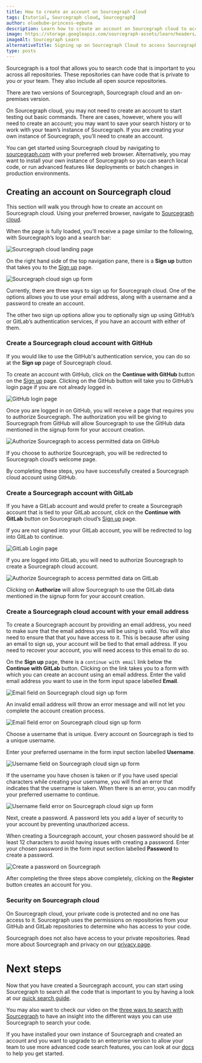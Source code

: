 ```yaml
---
title: How to create an account on Sourcegraph cloud
tags: [tutorial, Sourcegraph cloud, Sourcegraph]
author: oluebube-princess-egbuna
description: Learn how to create an account on Sourcegraph cloud to access advanced features of Sourcegraph.
image: https://storage.googleapis.com/sourcegraph-assets/learn/headers/sourcegraph-learn-header-2.png
imageAlt: Sourcegraph Learn
alternativeTitle: Signing up on Sourcegraph Cloud to access Sourcegraph's advanced features.
type: posts
---
```



Sourcegraph is a tool that allows you to search code that is important to you across all repositories. These repositories can have code that is private to you or your team. They also include all open source repositories.

There are two versions of Sourcegraph, Sourcegraph cloud and an on-premises version.

On Sourcegraph cloud, you may not need to create an account to start testing out basic commands. There are cases, however, where you will need to create an account; you may want to save your search history or to work with your team’s instance of Sourcegraph.
If you are creating your own instance of Sourcegraph, you’ll need to create an account.

You can get started using Sourcegraph cloud by navigating to [sourcegraph.com](https://sourcegraph.com/) with your preferred web browser. Alternatively, you may want to install your own instance of Sourcegraph so you can search local code, or run advanced features like deployments or batch changes in production environments.

## Creating an account on Sourcegraph cloud

This section will walk you through how to create an account on Sourcegraph cloud. Using your preferred browser, navigate to [Sourcegraph cloud](https://sourcegraph.com/search).

When the page is fully loaded, you’ll receive a page similar to the following, with Sourcegraph’s logo and a search bar:

![Sourcegraph cloud landing page](https://storage.googleapis.com/sourcegraph-assets/learn/tutorial-images/sourcegraph-cloud-landing.png)

On the right hand side of the top navigation pane, there is a **Sign up** button that takes you to the [Sign up](https://sourcegraph.com/sign-up) page.

![Sourcegraph cloud sign up form](https://storage.googleapis.com/sourcegraph-assets/learn/tutorial-images/sourcegraph-cloud-signup-landing.png)

Currently, there are three ways to sign up for Sourcegraph cloud. One of the options allows you to use your email address, along with a username and a password to create an account.

The other two sign up options allow you to optionally sign up using GitHub’s or GitLab’s authentication services, if you have an account with either of them.

### Create a Sourcegraph cloud account with GitHub

If you would like to use the GitHub's authentication service, you can do so at the  **Sign up** page of Sourcegraph cloud.

To create an account with GitHub, click on the **Continue with GitHub** button on the [Sign up](https://sourcegraph.com/sign-up) page. Clicking on the GitHub button will take you to GitHub’s login page if you are not already logged in.

![GitHub login page](https://storage.googleapis.com/sourcegraph-assets/learn/tutorial-images/github-login-to-access-sourcegraph.png)

Once you are logged in on GitHub,  you will receive  a page that requires you to authorize Sourcegraph. The authorization you will be giving to Sourcegraph from GitHub will allow Sourcegraph to use the GitHub data mentioned in the signup form for your account creation.

![Authorize Sourcegraph to access permitted data on GitHub](https://storage.googleapis.com/sourcegraph-assets/learn/tutorial-images/authorise-sourcegraph-on-github.png)

If you choose to authorize Sourcegraph, you will be redirected to Sourcegraph cloud’s welcome page.

By completing these steps, you have successfully created a Sourcegraph cloud account using GitHub.

### Create a Sourcegraph account with GitLab

If you have a GitLab account and would prefer to create a Sourcegraph account that is tied to your GitLab account, click on the **Continue with GitLab** button on Sourcegraph cloud’s [Sign up](https://sourcegraph.com/sign-up) page.

If you are not signed into your GitLab account, you will be redirected to log into GitLab to continue.

![GitLab Login page](https://storage.googleapis.com/sourcegraph-assets/learn/tutorial-images/gitlab-login.png)

If you are logged into GitLab, you will need to authorize Sourcegraph to create a Sourcegraph cloud account.

![Authorize Sourcegraph to access permitted data on GitLab](https://storage.googleapis.com/sourcegraph-assets/learn/tutorial-images/authorize-sourcegraph-on-gitlab.png)

Clicking on **Authorize**  will allow Sourcegraph to use the GitLab data mentioned in the signup form for your account creation.

### Create a Sourcegraph cloud account with your email address

To create a Sourcegraph account by providing an email address, you need to make sure that the email address you will be using is valid. You will also need to ensure that that you have access to it. This is because after using an email to sign up, your account will be tied to that email address. If you need to recover your account, you will need access to this email to do so.

On the **Sign up** page, there is a `continue with email` link below the **Continue with GitLab** button.
Clicking on the link takes you to a form with which you can create an account using an email address. Enter the valid email address you want to use in the form input space labelled **Email**.

![Email field on Sourcegraph cloud sign up form](https://storage.googleapis.com/sourcegraph-assets/learn/tutorial-images/sourcegraph-cloud-signup-email-field.png)

An invalid email address will throw an error message and will not let you complete the account creation process.

![Email field error on Sourcegraph cloud sign up form](https://storage.googleapis.com/sourcegraph-assets/learn/tutorial-images/sourcegraph-cloud-email-field-error.png)

Choose a username that is unique. Every account on Sourcegraph is tied to a unique username.

Enter your preferred username in the form input section labelled **Username**.

![Username field on Sourcegraph cloud sign up form](https://storage.googleapis.com/sourcegraph-assets/learn/tutorial-images/username-field-sourcegraph-signup-form.png)

If the username you have chosen is taken or if you have used special characters while creating your username, you will find an error that indicates that the username is taken. When there is an error, you can modify your preferred username to continue.

![Username field error on Sourcegraph cloud sign up form](https://storage.googleapis.com/sourcegraph-assets/learn/tutorial-images/username-field-error-sourcegraph-signup-form.png)

Next, create a password. A password lets you add a layer of security to your account by preventing unauthorized access.

When creating a Sourcegraph account, your chosen password should be at least 12 characters to avoid having issues with creating a password. Enter your chosen password in the form input section labelled **Password** to create a password.

![Create a password on Sourcegraph](https://storage.googleapis.com/sourcegraph-assets/learn/tutorial-images/password-field-sourcegraph-signup-form.png)

After completing the three steps above completely, clicking on the **Register** button creates an account for you.

### Security on Sourcegraph cloud
On Sourcegraph cloud, your private code is protected and no one has access to it. Sourcegraph uses the permissions on repositories from your GitHub and GitLab repositories to determine who has access to your code.

Sourcegraph does not also have access to your private repositories. Read more about Sourcegraph and privacy on our [privacy page](https://about.sourcegraph.com/privacy/).

# Next steps

Now that you have created a Sourcegraph account, you can start using Sourcegraph to search all the code that is important to you by having a look at our [quick search guide](https://learn.sourcegraph.com/sourcegraph-cheat-sheet).

You may also want to check our video on the [three ways to search with Sourcegraph](http://learn.sourcegraph.com/three-ways-to-search-video) to have an insight into the different ways you can use Sourcegraph to search your code.

If you have installed your own instance of Sourcegraph and created an account and you want to upgrade to an enterprise version to allow your team to use more advanced code search features, you can look at our [docs](https://docs.sourcegraph.com) to help you get started.
